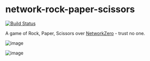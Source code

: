 # network-rock-paper-scissors

[![Build Status](https://travis-ci.org/tomviner/network-rock-paper-scissors.svg?branch=master)](https://travis-ci.org/tomviner/network-rock-paper-scissors)

A game of Rock, Paper, Scissors over [NetworkZero](https://github.com/tjguk/networkzero) - trust no one.

![image](https://cloud.githubusercontent.com/assets/167319/14584117/9f7a827a-042f-11e6-9e9c-57e041ffd291.png)

![image](https://cloud.githubusercontent.com/assets/167319/14584154/b553ea22-0430-11e6-87c6-2947b8bc7bdd.png)
